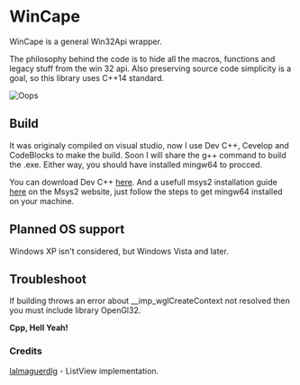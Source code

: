 # WinCape

WinCape is a general Win32Api wrapper. 

The philosophy behind the code is to hide all the macros, functions and legacy stuff from the win 32 api. Also preserving source code simplicity is a goal, so this library uses C++14 standard.

![Oops](https://res.cloudinary.com/dc5vwax2d/image/upload/v1659298089/CapturaWinCape_l5knoe.png "Little Showcase Window")

## Build

It was originaly compiled on visual studio, now I use Dev C++, Cevelop and CodeBlocks to make the build. Soon I will share the g++ command to build the .exe. Either way, you should have installed mingw64 to procced. 

You can download Dev C++ [here](https://sourceforge.net/projects/dev-cpp/files/Binaries/Dev-C%2B%2B%204.9.9.2/devcpp-4.9.9.2_setup.exe/download).
And a usefull msys2 installation guide [here](https://www.msys2.org/) on the Msys2 website, just follow the steps to get mingw64 installed on your machine.

## Planned OS support

Windows XP isn't considered, but Windows Vista and later.

## Troubleshoot

If building throws an error about __imp_wglCreateContext not resolved then you must include library OpenGl32.

**Cpp, Hell Yeah!**

### Credits

[lalmaguerdlg](https://github.com/lalmaguerdlg) - ListView implementation.
